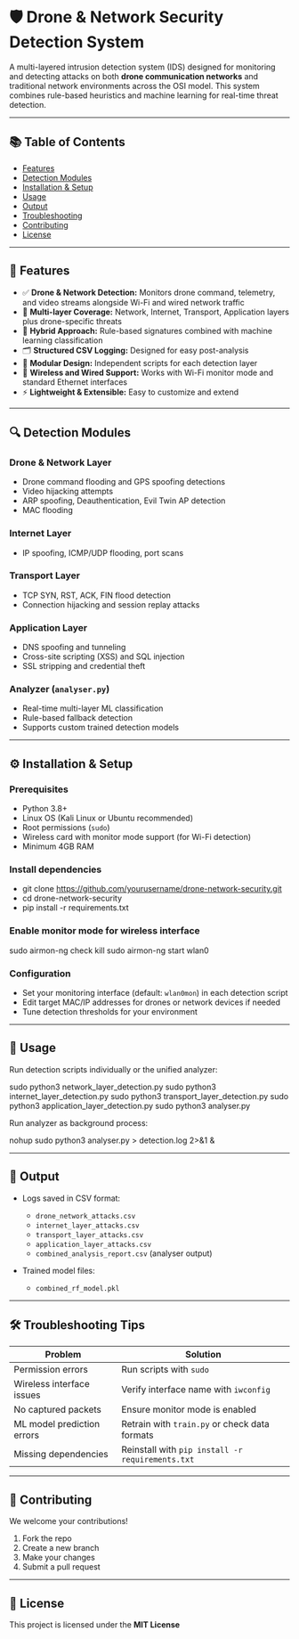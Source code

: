 # 🛡️ Drone & Network Security Detection System

A multi-layered intrusion detection system (IDS) designed for monitoring and detecting attacks on both **drone communication networks** and traditional network environments across the OSI model. This system combines rule-based heuristics and machine learning for real-time threat detection.

---

## 📚 Table of Contents

- [Features](#features)  
- [Detection Modules](#detection-modules)  
- [Installation & Setup](#installation--setup)  
- [Usage](#usage)  
- [Output](#output)  
- [Troubleshooting](#troubleshooting)  
- [Contributing](#contributing)  
- [License](#license)  

---

## 🚀 Features

- ✅ **Drone & Network Detection:** Monitors drone command, telemetry, and video streams alongside Wi-Fi and wired network traffic  
- 📡 **Multi-layer Coverage:** Network, Internet, Transport, Application layers plus drone-specific threats  
- 🧠 **Hybrid Approach:** Rule-based signatures combined with machine learning classification  
- 🗂️ **Structured CSV Logging:** Designed for easy post-analysis  
- 🧩 **Modular Design:** Independent scripts for each detection layer  
- 📶 **Wireless and Wired Support:** Works with Wi-Fi monitor mode and standard Ethernet interfaces  
- ⚡ **Lightweight & Extensible:** Easy to customize and extend  

---

## 🔍 Detection Modules

### Drone & Network Layer  
- Drone command flooding and GPS spoofing detections  
- Video hijacking attempts  
- ARP spoofing, Deauthentication, Evil Twin AP detection  
- MAC flooding  

### Internet Layer  
- IP spoofing, ICMP/UDP flooding, port scans  

### Transport Layer  
- TCP SYN, RST, ACK, FIN flood detection  
- Connection hijacking and session replay attacks  

### Application Layer  
- DNS spoofing and tunneling  
- Cross-site scripting (XSS) and SQL injection   
- SSL stripping and credential theft  

### Analyzer (`analyser.py`)  
- Real-time multi-layer ML classification  
- Rule-based fallback detection  
- Supports custom trained detection models  

---

## ⚙️ Installation & Setup

### Prerequisites

- Python 3.8+  
- Linux OS (Kali Linux or Ubuntu recommended)  
- Root permissions (`sudo`)  
- Wireless card with monitor mode support (for Wi-Fi detection)  
- Minimum 4GB RAM  

### Install dependencies

- git clone https://github.com/yourusername/drone-network-security.git
- cd drone-network-security
- pip install -r requirements.txt


### Enable monitor mode for wireless interface

sudo airmon-ng check kill
sudo airmon-ng start wlan0


### Configuration

- Set your monitoring interface (default: `wlan0mon`) in each detection script  
- Edit target MAC/IP addresses for drones or network devices if needed  
- Tune detection thresholds for your environment  

---

## 🧪 Usage

Run detection scripts individually or the unified analyzer:

sudo python3 network_layer_detection.py
sudo python3 internet_layer_detection.py
sudo python3 transport_layer_detection.py
sudo python3 application_layer_detection.py
sudo python3 analyser.py


Run analyzer as background process:

nohup sudo python3 analyser.py > detection.log 2>&1 &


---

## 📁 Output

- Logs saved in CSV format:  
  - `drone_network_attacks.csv`  
  - `internet_layer_attacks.csv`  
  - `transport_layer_attacks.csv`  
  - `application_layer_attacks.csv`  
  - `combined_analysis_report.csv` (analyser output)  

- Trained model files:  
  - `combined_rf_model.pkl`  

---

## 🛠️ Troubleshooting Tips

| Problem                  | Solution                                       |
|--------------------------|------------------------------------------------|
| Permission errors        | Run scripts with `sudo`                          |
| Wireless interface issues | Verify interface name with `iwconfig`           |
| No captured packets      | Ensure monitor mode is enabled                    |
| ML model prediction errors| Retrain with `train.py` or check data formats    |
| Missing dependencies     | Reinstall with `pip install -r requirements.txt`|

---

## 🤝 Contributing

We welcome your contributions!

1. Fork the repo  
2. Create a new branch  
3. Make your changes  
4. Submit a pull request  

---

## 📄 License

This project is licensed under the **MIT License**
